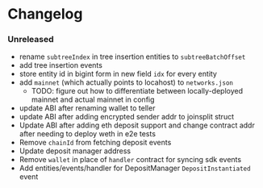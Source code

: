 # Changelog

### Unreleased

- rename `subtreeIndex` in tree insertion entities to `subtreeBatchOffset`
- add tree insertion events
- store entity id in bigint form in new field `idx` for every entity
- add `mainnet` (which actually points to locahost) to `networks.json`
  - TODO: figure out how to differentiate between locally-deployed mainnet and actual mainnet in config
- update ABI after renaming wallet to teller
- update ABI after adding encrypted sender addr to joinsplit struct
- Update ABI after adding eth deposit support and change contract addr after needing to deploy weth in e2e tests
- Remove `chainId` from fetching deposit events
- Update deposit manager address
- Remove `wallet` in place of `handler` contract for syncing sdk events
- Add entities/events/handler for DepositManager `DepositInstantiated` event
